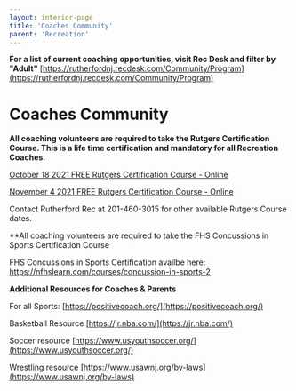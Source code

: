 ```yaml
---
layout: interior-page
title: 'Coaches Community'
parent: 'Recreation'
---
```


**For a list of current coaching opportunities, visit Rec Desk and filter by "Adult"** [https://rutherfordnj.recdesk.com/Community/Program](https://rutherfordnj.recdesk.com/Community/Program)

# Coaches Community

**All coaching volunteers are required to take the Rutgers Certification Course. This is a life time certification and mandatory for all Recreation Coaches.**

[October 18 2021 FREE Rutgers Certification Course - Online](https://rutherfordnj.recdesk.com/Community/Program/Detail?programId=113)

[November 4 2021 FREE Rutgers Certification Course - Online](https://rutherfordnj.recdesk.com/Community/Program/Detail?programId=114)

Contact Rutherford Rec at 201-460-3015 for other available Rutgers Course dates.

**All coaching volunteers are required to take the FHS Concussions in Sports Certification Course

FHS Concussions in Sports Certification availbe here: [https://nfhslearn.com/courses/concussion-in-sports-2
](https://nfhslearn.com/courses/concussion-in-sports-2)

**Additional Resources for Coaches & Parents**

For all Sports:  [https://positivecoach.org/](https://positivecoach.org/)

Basketball Resource [https://jr.nba.com/](https://jr.nba.com/)

Soccer resource [https://www.usyouthsoccer.org/](https://www.usyouthsoccer.org/)

Wrestling resource [https://www.usawnj.org/by-laws](https://www.usawnj.org/by-laws)
 


